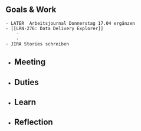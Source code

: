 ## Goals & Work
	- LATER  Arbeitsjournal Donnerstag 17.04 ergänzen
	- [[LRN-276: Data Delivery Explorer]]
		-
		-
	- JIRA Stories schreiben
- ## Meeting
- ## Duties
- ## Learn
- ## Reflection